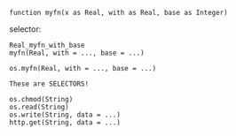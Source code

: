 `function myfn(x as Real, with as Real, base as Integer)`

selector:
```
Real_myfn_with_base
myfn(Real, with = ..., base = ...)
```
```
os.myfn(Real, with = ..., base = ...)
```

```
These are SELECTORS!

os.chmod(String)
os.read(String)
os.write(String, data = ...)
http.get(String, data = ...)

```
